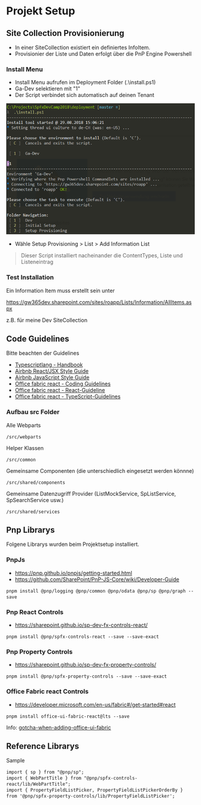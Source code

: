 # Projekt Setup

## Site Collection Provisionierung

- In einer SiteCollection existiert ein definiertes InfoItem.
- Provisionier der Liste und Daten erfolgt über die PnP Engine Powershell

### Install Menu

- Install Menu aufrufen im Deployment Folder (.\install.ps1)
- Ga-Dev selektieren mit "1"
- Der Script verbindet sich automatisch auf deinen Tenant

![Installer Menu](../../../assets/images/connect-tenant.png)

- Wähle Setup Provisioning > List > Add Information List

> Dieser Script installiert nacheinander die ContentTypes, Liste und Listeneintrag

### Test Installation

Ein Information Item muss erstellt sein unter

<https://gw365dev.sharepoint.com/sites/roapp/Lists/Information/AllItems.aspx>

z.B. für meine Dev SiteCollection

## Code Guidelines

Bitte beachten der Guidelines

- [Typescriptlang - Handbook](https://www.typescriptlang.org/docs/handbook/basic-types.html)
- [Airbnb React/JSX Style Guide](https://github.com/airbnb/javascript/blob/master/react/README.md)
- [Airbnb JavaScript Style Guide](https://github.com/airbnb/javascript)
- [Office fabric react - Coding Guidelines](https://github.com/OfficeDev/office-ui-fabric-react/wiki/Coding-Style)
- [Office fabric react - React-Guideline](https://github.com/OfficeDev/office-ui-fabric-react/wiki/React-Guidelines)
- [Office fabric react - TypeScript-Guidelines](https://github.com/OfficeDev/office-ui-fabric-react/wiki/TypeScript-Guidelines)

### Aufbau src Folder

Alle Webparts

```bs
/src/webparts
```

Helper Klassen

```bs
/src/common
```

Gemeinsame Componenten (die unterschiedlich eingesetzt werden könnne)

```bs
/src/shared/components
```

Gemeinsame Datenzugriff Provider (ListMockService, SpListService, SpSearchService usw.)

```bs
/src/shared/services
```

## Pnp Librarys

Folgene Librarys wurden beim Projektsetup installiert.

### PnpJs

- <https://pnp.github.io/pnpjs/getting-started.html>
- <https://github.com/SharePoint/PnP-JS-Core/wiki/Developer-Guide>

```bs
pnpm install @pnp/logging @pnp/common @pnp/odata @pnp/sp @pnp/graph --save
```

### Pnp React Controls

- <https://sharepoint.github.io/sp-dev-fx-controls-react/>

```bs
pnpm install @pnp/spfx-controls-react --save --save-exact
```

### Pnp Property Controls

- <https://sharepoint.github.io/sp-dev-fx-property-controls/>

```bs
pnpm install @pnp/spfx-property-controls --save --save-exact
```

### Office Fabric react Controls

- <https://developer.microsoft.com/en-us/fabric#/get-started#react>

```bs
pnpm install office-ui-fabric-react@lts --save
```

Info: [gotcha-when-adding-office-ui-fabric](https://www.techmikael.com/2018/08/gotcha-when-adding-office-ui-fabric.html)

## Reference Librarys

Sample

```tsx
import { sp } from "@pnp/sp";
import { WebPartTitle } from "@pnp/spfx-controls-react/lib/WebPartTitle";
import { PropertyFieldListPicker, PropertyFieldListPickerOrderBy } from '@pnp/spfx-property-controls/lib/PropertyFieldListPicker';
```

